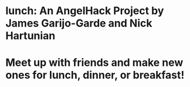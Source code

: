 lunch: An AngelHack Project by James Garijo-Garde and Nick Hartunian
====================================================================

# Meet up with friends and make new ones for lunch, dinner, or breakfast!